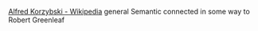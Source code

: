 [Alfred Korzybski - Wikipedia](https://www.bing.com/ck/a?!&&p=4a83d520e5a136beJmltdHM9MTY2NTQ0NjQwMCZpZ3VpZD0yOWNiYjY3ZS0yNDlmLTYyMTYtMThmYi1iYTRjMjVmMDYzNjUmaW5zaWQ9NTE5MQ&ptn=3&hsh=3&fclid=29cbb67e-249f-6216-18fb-ba4c25f06365&psq=Alfred+Korzybski&u=a1aHR0cHM6Ly9pdC53aWtpcGVkaWEub3JnL3dpa2kvQWxmcmVkX0tvcnp5YnNraQ&ntb=1)
general Semantic
connected in some way to Robert Greenleaf
